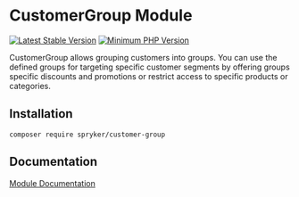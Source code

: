 # CustomerGroup Module
[![Latest Stable Version](https://poser.pugx.org/spryker/customer-group/v/stable.svg)](https://packagist.org/packages/spryker/customer-group)
[![Minimum PHP Version](https://img.shields.io/badge/php-%3E%3D%207.3-8892BF.svg)](https://php.net/)

CustomerGroup allows grouping customers into groups. You can use the defined groups for targeting specific customer segments by offering groups specific discounts and promotions or restrict access to specific products or categories.

## Installation

```
composer require spryker/customer-group
```

## Documentation

[Module Documentation](https://academy.spryker.com/developing_with_spryker/module_guide/customer_management/customer/customer.html)

